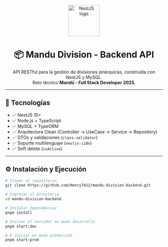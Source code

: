<p align="center">
  <img src="https://nestjs.com/img/logo-small.svg" width="100" alt="NestJS logo"/>
</p>

<h1 align="center">📦 Mandu Division - Backend API</h1>

<p align="center">
  API RESTful para la gestión de divisiones jerárquicas, construida con NestJS y MySQL. <br>
  Reto técnico <strong>Mandü - Full Stack Developer 2025</strong>.
</p>

---

## 🚀 Tecnologías

- ✅ NestJS 10+
- ✅ Node.js + TypeScript
- ✅ MySQL + TypeORM
- ✅ Arquitectura Clean (Controller → UseCase → Service → Repository)
- ✅ DTOs y validaciones (`class-validator`)
- ✅ Soporte multilenguaje (`nestjs-i18n`)
- ✅ Soft delete (`isActive`)

---

## ⚙️ Instalación y Ejecución


```bash
# Clonar el repositorio
git clone https://github.com/Henry7412/mandu-division-backend.git

# Ingresar al directorio
cd mandu-division-backend

# Instalar dependencias
pnpm install

# Iniciar el servidor en modo desarrollo
pnpm start:dev

# O iniciar en modo producción
pnpm start:prod


